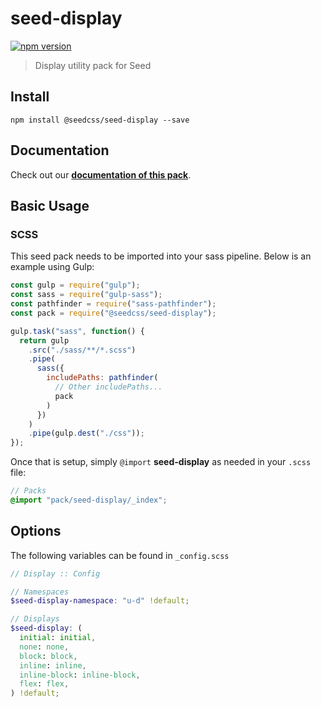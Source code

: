 # seed-display

[![npm version](https://badge.fury.io/js/%40seedcss%2Fseed-display.svg)](https://badge.fury.io/js/%40seedcss%2Fseed-display)

> Display utility pack for Seed

## Install

```
npm install @seedcss/seed-display --save
```

## Documentation

Check out our **[documentation of this pack](http://developer.helpscout.net/seed/packs/seed-display/)**.

## Basic Usage

### SCSS

This seed pack needs to be imported into your sass pipeline. Below is an example using Gulp:

```javascript
const gulp = require("gulp");
const sass = require("gulp-sass");
const pathfinder = require("sass-pathfinder");
const pack = require("@seedcss/seed-display");

gulp.task("sass", function() {
  return gulp
    .src("./sass/**/*.scss")
    .pipe(
      sass({
        includePaths: pathfinder(
          // Other includePaths...
          pack
        )
      })
    )
    .pipe(gulp.dest("./css"));
});
```

Once that is setup, simply `@import` **seed-display** as needed in your `.scss` file:

```scss
// Packs
@import "pack/seed-display/_index";
```



## Options

The following variables can be found in `_config.scss`

```scss
// Display :: Config

// Namespaces
$seed-display-namespace: "u-d" !default;

// Displays
$seed-display: (
  initial: initial,
  none: none,
  block: block,
  inline: inline,
  inline-block: inline-block,
  flex: flex,
) !default;

```